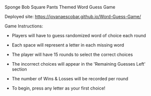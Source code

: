 Sponge Bob Square Pants Themed Word Guess Game

Deployed site: https://jovanaescobar.github.io/Word-Guess-Game/

Game Instructions:

- Players will have to guess randomized word of choice each round

- Each space will represent a letter in each missing word

- The player will have 15 rounds to select the correct choices

- The incorrect choices will appear in the 'Remaining Guesses Left' section

- The number of Wins & Losses will be recorded per round

- To begin, press any letter as your first choice!
